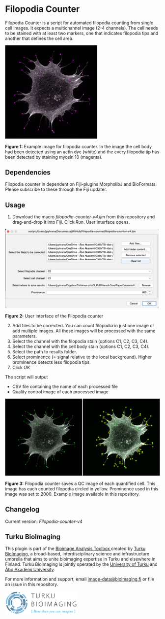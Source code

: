 # Filopodia Counter

Filopodia Counter is a script for automated filopodia counting from single cell images. It expects a multichannel image (2-4 channels). The cell needs to be stained with at least two markers, one that indicates filopodia tips and another that defines the cell area.

<img src="assets/Figure1-example_cell.png" alt="drawing" width="300"/>

**Figure 1:** Example image for filopodia counter. In the image the cell body had been detected using an actin dye (white) and the every filopodia tip has been detected by staining myosin 10 (magenta).

## Dependencies

Filopodia counter in dependent on Fiji-plugins MorpholibJ and BioFormats. Please subscribe to these through the Fiji updater.

## Usage

1. Download the macro _filopodia-counter-v4.ijm_ from this repository and drag-and-drop it into Fiji. Click *Run*. User interface opens.

<img src="assets/Figure2-UI.png" alt="drawing" width="500"/>

**Figure 2:** User interface of the Filopodia counter

2. Add files to be corrected. You can count filopodia in just one image or add multiple images. All these images will be processed with the same parameters.
3. Select the channel with the filopodia stain (options C1, C2, C3, C4).
4. Select the channel with the cell body stain (options C1, C2, C3, C4).
5. Select the path to results folder.
6. Select prominence (= signal relative to the local background). Higher prominence detects less filopodia tips.
7. Click _OK_

The script will output

- CSV file containing the name of each processed file
- Quality control image of each processed image

<img src="assets/Figure3-QC-cell.png" alt="drawing" width="600"/>

**Figure 3:** Filopodia counter saves a QC image of each quantified cell. This image has each counted filopodia circled in yellow. Prominence used in this image was set to 2000. Example image available in this repository.

## Changelog

Current version: _Filopodia-counter-v4_

## Turku BioImaging

This plugin is part of the [Bioimage Analysis Toolbox
](https://www.bioimaging.fi/bioimage-analysis-toolbox/) created by [Turku BioImaging](https://bioimaging.fi), a broad-based, interdisciplinary science and infrastructure umbrella that aims to unite bioimaging expertise in Turku and elsewhere in Finland. Turku BioImaging is jointly operated by the [University of Turku](https://utu.fi) and [Åbo Akademi University](https://abo.fi).

For more information and support, email [image-data@bioimaging.fi](mailto:image-data@bioimaging.fi) or file an issue in this repository.

<p float='left'>
    <img src='assets/BioImaging_logo_posa_vaaka.jpg' style="height:75px;width:auto;"/>
</p>
